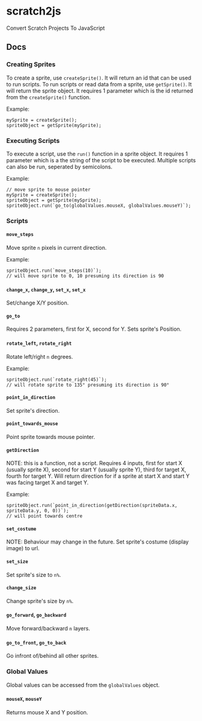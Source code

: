 
# scratch2js
Convert Scratch Projects To JavaScript

## Docs

### Creating Sprites

To create a sprite, use <code>createSprite()</code>. It will return an id that can be used to run scripts. To run scripts or read data from a sprite, use <code>getSprite()</code>. It will return the sprite object. It requires 1 parameter which is the id returned from the <code>createSprite()</code> function.

Example:
```
mySprite = createSprite();
spriteObject = getSprite(mySprite);
```

### Executing Scripts

To execute a script, use the `run()` function in a sprite object. It requires 1 parameter which is a the string of the script to be executed. Multiple scripts can also be run, seperated by semicolons.

Example:
```
// move sprite to mouse pointer
mySprite = createSprite();
spriteObject = getSprite(mySprite);
spriteObject.run(`go_to(globalValues.mouseX, globalValues.mouseY)`);
```

### Scripts

#### `move_steps`
Move sprite `n` pixels in current direction.

Example:
```
spriteObject.run(`move_steps(10)`);
// will move sprite to 0, 10 presuming its direction is 90
```

#### `change_x`, `change_y`, `set_x`, `set_x`
Set/change X/Y position.

#### `go_to`
Requires 2 parameters, first for X, second for Y. Sets sprite's Position.

#### `rotate_left`, `rotate_right`
Rotate left/right `n` degrees.

Example:
```
spriteObject.run(`rotate_right(45)`);
// will rotate sprite to 135° presuming its direction is 90°
```

#### `point_in_direction`
Set sprite's direction.

#### `point_towards_mouse`
Point sprite towards mouse pointer.

#### `getDirection`
NOTE: this is a function, not a script.
Requires 4 inputs, first for start X (usually sprite X), second for start Y (usually sprite Y), third for target X, fourth for target Y. Will return direction for if a sprite at start X and start Y was facing target X and target Y.

Example:
```
spriteObject.run(`point_in_direction(getDirection(spriteData.x, spriteData.y, 0, 0))`);
// will point towards centre
```

#### `set_costume`
NOTE: Behaviour may change in the future.
Set sprite's costume (display image) to url.

#### `set_size`
Set sprite's size to `n%`.

#### `change_size`
Change sprite's size by `n%`.

#### `go_forward`, `go_backward`
Move forward/backward `n` layers.

#### `go_to_front`, `go_to_back`
Go infront of/behind all other sprites.


### Global Values

Global values can be accessed from the `globalValues` object.

#### `mouseX`, `mouseY`
Returns mouse X and Y position.
